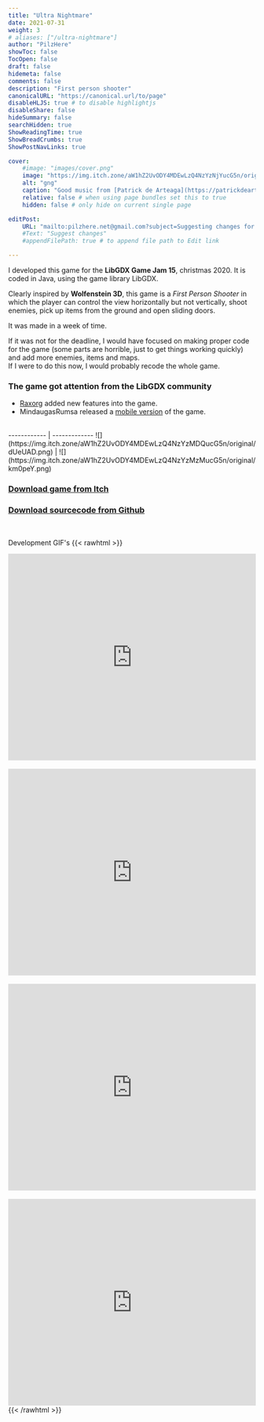 ```yaml
---
title: "Ultra Nightmare"
date: 2021-07-31
weight: 3
# aliases: ["/ultra-nightmare"]
author: "PilzHere"
showToc: false
TocOpen: false
draft: false
hidemeta: false
comments: false
description: "First person shooter"
canonicalURL: "https://canonical.url/to/page"
disableHLJS: true # to disable highlightjs
disableShare: false
hideSummary: false
searchHidden: true
ShowReadingTime: true
ShowBreadCrumbs: true
ShowPostNavLinks: true

cover:
    #image: "images/cover.png"
    image: "https://img.itch.zone/aW1hZ2UvODY4MDEwLzQ4NzYzNjYucG5n/original/0lzA09.png"
    alt: "gng"
    caption: "Good music from [Patrick de Arteaga](https://patrickdearteaga.com/) in this game"
    relative: false # when using page bundles set this to true
    hidden: false # only hide on current single page

editPost:
    URL: "mailto:pilzhere.net@gmail.com?subject=Suggesting changes for "
    #Text: "Suggest changes"
    #appendFilePath: true # to append file path to Edit link

---
```


I developed this game for the **LibGDX Game Jam 15**, christmas 2020.
It is coded in Java, using the game library LibGDX.

Clearly inspired by **Wolfenstein 3D**, this game is a *First Person Shooter* in which the player can control the view horizontally but not vertically, shoot enemies, pick up items from the ground and open sliding doors.

It was made in a week of time.

If it was not for the deadline, I would have focused on making proper code for the game (some parts are horrible, just to get things working quickly) and add more enemies, items and maps.\
If I were to do this now, I would probably recode the whole game.

### The game got attention from the LibGDX community
* [Raxorg](https://github.com/Raxorg) added new features into the game.
* MindaugasRumsa released a [mobile version](https://mindaugasrumsa.itch.io/ultra-nightmare-mobile) of the game.

<br />
------------ | -------------
![](https://img.itch.zone/aW1hZ2UvODY4MDEwLzQ4NzYzMDQucG5n/original/dUeUAD.png) | ![](https://img.itch.zone/aW1hZ2UvODY4MDEwLzQ4NzYzMzMucG5n/original/km0peY.png)

### [Download game from Itch](https://pilzhere.itch.io/ultra-nightmare)

### [Download sourcecode from Github](https://github.com/PilzHere/Foxenstein3D)

&nbsp;

Development GIF's
{{< rawhtml >}}
    <div style='position:relative; padding-bottom:calc(74.84% + 44px)'><iframe src='https://gfycat.com/ifr/EverlastingRepulsiveGiraffe' frameborder='0' scrolling='no' width='100%' height='100%' style='position:absolute;top:0;left:0;' allowfullscreen></iframe></div>
    <br />
    <div style='position:relative; padding-bottom:calc(74.84% + 44px)'><iframe src='https://gfycat.com/ifr/FickleNimbleHydra' frameborder='0' scrolling='no' width='100%' height='100%' style='position:absolute;top:0;left:0;' allowfullscreen></iframe></div>
    <br />
    <div style='position:relative; padding-bottom:calc(74.84% + 44px)'><iframe src='https://gfycat.com/ifr/EquatorialVengefulBengaltiger' frameborder='0' scrolling='no' width='100%' height='100%' style='position:absolute;top:0;left:0;' allowfullscreen></iframe></div>
    <br />
    <div style='position:relative; padding-bottom:calc(74.84% + 44px)'><iframe src='https://gfycat.com/ifr/PositiveLimitedChimpanzee' frameborder='0' scrolling='no' width='100%' height='100%' style='position:absolute;top:0;left:0;' allowfullscreen></iframe></div>
{{< /rawhtml >}}
